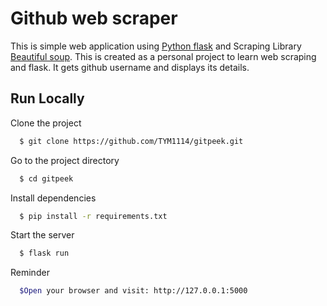 # Github web scraper
This is simple web application using [Python flask](https://flask.palletsprojects.com/en/2.0.x/) and Scraping Library [Beautiful soup](https://www.crummy.com/software/BeautifulSoup/bs4/doc/). This is created as a personal  project to learn web scraping and flask. It gets github username and displays its details.

## Run Locally

Clone the project

```bash
  $ git clone https://github.com/TYM1114/gitpeek.git
```

Go to the project directory

```bash
  $ cd gitpeek
```

Install dependencies

```bash
  $ pip install -r requirements.txt
```

Start the server

```bash
  $ flask run
```

Reminder

```bash
  $Open your browser and visit: http://127.0.0.1:5000
```
